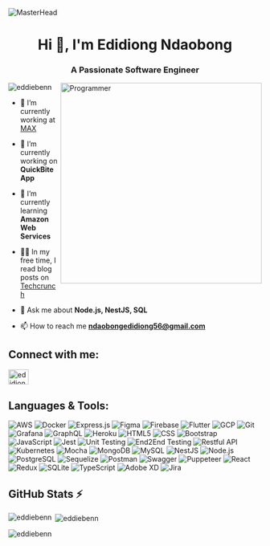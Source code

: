 ![MasterHead](https://camo.githubusercontent.com/700f2ecd2ca652d02ff0705ebdf8c4ee71dfbbe0d67fc02950f84eb251242ab9/68747470733a2f2f666972656261736573746f726167652e676f6f676c65617069732e636f6d2f76302f622f666c6578692d636f64696e672e61707073706f742e636f6d2f6f2f64656d706769372d35323066386435662d363364342d343435332d383832322d6462633134396165323766382e6769663f616c743d6d6564696126746f6b656e3d39316330633762322d393363332d343032392d623031312d316138373033633537333064)
<h1 align="center">Hi 👋, I'm Edidiong Ndaobong</h1>
<h3 align="center">A Passionate Software Engineer</h3>

<div> <img src="https://cdn.dribbble.com/users/1162077/screenshots/3848914/programmer.gif" alt="Programmer" align="right" width="400" /> </div>

<p align="left"> <img src="https://komarev.com/ghpvc/?username=eddiebenn&label=Profile%20views&color=0e75b6&style=flat" alt="eddiebenn" /> </p>


- 💼 I’m currently working at [MAX](https://www.max.ng)

- 🔭 I’m currently working on **QuickBite App**

- 🌱 I’m currently learning **Amazon Web Services**

- 👨‍💻 In my free time, I read blog posts on [Techcrunch](https://techcrunch.com)

- 💬 Ask me about **Node.js, NestJS, SQL**

- 📫 How to reach me **ndaobongedidiong56@gmail.com**

## Connect with me:
<p align="left">
<a href="https://linkedin.com/in/edidiong-ndaobong-8832641b1" target="blank"><img align="center" src="https://raw.githubusercontent.com/rahuldkjain/github-profile-readme-generator/master/src/images/icons/Social/linked-in-alt.svg" alt="edidiong-ndaobong-8832641b1" height="30" width="40" /></a>
</p>

## Languages & Tools:
![AWS](https://img.shields.io/badge/AWS-232F3E?style=for-the-badge&logo=amazon-aws&logoColor=white)
![Docker](https://img.shields.io/badge/Docker-2496ED?style=for-the-badge&logo=docker&logoColor=white)
![Express.js](https://img.shields.io/badge/Express.js-000000?style=for-the-badge&logo=express&logoColor=white)
![Figma](https://img.shields.io/badge/Figma-F24E1E?style=for-the-badge&logo=figma&logoColor=white)
![Firebase](https://img.shields.io/badge/Firebase-FFCA28?style=for-the-badge&logo=firebase&logoColor=black)
![Flutter](https://img.shields.io/badge/Flutter-02569B?style=for-the-badge&logo=flutter&logoColor=white)
![GCP](https://img.shields.io/badge/GCP-4285F4?style=for-the-badge&logo=google-cloud&logoColor=white)
![Git](https://img.shields.io/badge/Git-F05032?style=for-the-badge&logo=git&logoColor=white)
![Grafana](https://img.shields.io/badge/Grafana-F46800?style=for-the-badge&logo=grafana&logoColor=white)
![GraphQL](https://img.shields.io/badge/GraphQL-E10098?style=for-the-badge&logo=graphql&logoColor=white)
![Heroku](https://img.shields.io/badge/Heroku-430098?style=for-the-badge&logo=heroku&logoColor=white)
![HTML5](https://img.shields.io/badge/HTML5-E34F26?style=for-the-badge&logo=html5&logoColor=white)
![CSS](https://img.shields.io/badge/CSS3-1572B6?style=for-the-badge&logo=css3&logoColor=white)
![Bootstrap](https://img.shields.io/badge/Bootstrap-563D7C?style=for-the-badge&logo=bootstrap&logoColor=white)
![JavaScript](https://img.shields.io/badge/JavaScript-F7DF1E?style=for-the-badge&logo=javascript&logoColor=black)
![Jest](https://img.shields.io/badge/Jest-C21325?style=for-the-badge&logo=jest&logoColor=white)
![Unit Testing](https://img.shields.io/badge/Unit_Testing-6E5494?style=for-the-badge&logo=testing&logoColor=white)
![End2End Testing](https://img.shields.io/badge/End2End_Testing-17A2B8?style=for-the-badge&logo=testing&logoColor=white)
![Restful API](https://img.shields.io/badge/RESTful_API-0088CC?style=for-the-badge&logo=api&logoColor=white)
![Kubernetes](https://img.shields.io/badge/Kubernetes-326CE5?style=for-the-badge&logo=kubernetes&logoColor=white)
![Mocha](https://img.shields.io/badge/Mocha-8D6748?style=for-the-badge&logo=mocha&logoColor=white)
![MongoDB](https://img.shields.io/badge/MongoDB-47A248?style=for-the-badge&logo=mongodb&logoColor=white)
![MySQL](https://img.shields.io/badge/MySQL-4479A1?style=for-the-badge&logo=mysql&logoColor=white)
![NestJS](https://img.shields.io/badge/NestJS-E0234E?style=for-the-badge&logo=nestjs&logoColor=white)
![Node.js](https://img.shields.io/badge/Node.js-339933?style=for-the-badge&logo=nodedotjs&logoColor=white)
![PostgreSQL](https://img.shields.io/badge/PostgreSQL-336791?style=for-the-badge&logo=postgresql&logoColor=white)
![Sequelize](https://img.shields.io/badge/Sequelize-52B0E7?style=for-the-badge&logo=sequelize&logoColor=white)
![Postman](https://img.shields.io/badge/Postman-FF6C37?style=for-the-badge&logo=postman&logoColor=white)
![Swagger](https://img.shields.io/badge/Swagger-85EA2D?style=for-the-badge&logo=swagger&logoColor=black)
![Puppeteer](https://img.shields.io/badge/Puppeteer-40B5A4?style=for-the-badge&logo=puppeteer&logoColor=white)
![React](https://img.shields.io/badge/React-61DAFB?style=for-the-badge&logo=react&logoColor=black)
![Redux](https://img.shields.io/badge/Redux-764ABC?style=for-the-badge&logo=redux&logoColor=white)
![SQLite](https://img.shields.io/badge/SQLite-003B57?style=for-the-badge&logo=sqlite&logoColor=white)
![TypeScript](https://img.shields.io/badge/TypeScript-007ACC?style=for-the-badge&logo=typescript&logoColor=white)
![Adobe XD](https://img.shields.io/badge/Adobe%20XD-FF61F6?style=for-the-badge&logo=adobe-xd&logoColor=white)
![Jira](https://img.shields.io/badge/Jira-0052CC?style=for-the-badge&logo=jira&logoColor=white)

## GitHub Stats ⚡

<p><img align="left" src="https://github-readme-stats.vercel.app/api/top-langs?username=eddiebenn&show_icons=true&locale=en&layout=compact&bg_color=1b2430&text_color=32CD32" alt="eddiebenn" /></p>

<p>&nbsp;<img align="center" src="https://github-readme-stats.vercel.app/api?username=eddiebenn&show_icons=true&locale=en&bg_color=1b2430&text_color=32CD32" alt="eddiebenn" /></p>

<p><img align="center" src="https://github-readme-streak-stats.herokuapp.com/?user=eddiebenn&background=1b2430&ring=70A5FD&fire=BF91F3&currStreakLabel=38BDAE&sideLabels=32CD32&dates=70A5FD&currStreakNum=BF91F3&sideNums=38BDAE" alt="eddiebenn" /></p>
